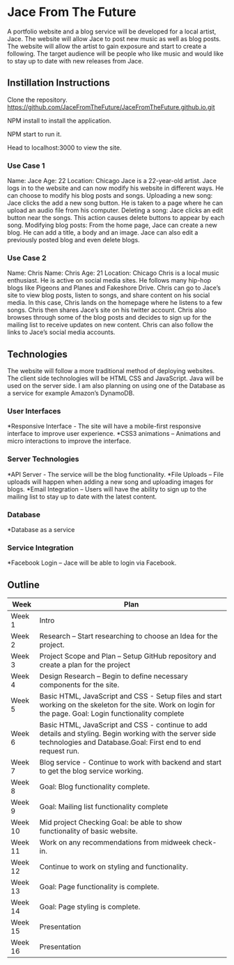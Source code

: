 # Jace From The Future

A portfolio website and a blog service will be developed for a local artist, Jace.
The website will allow Jace to post new music as well as blog posts.
The website will allow the artist to gain exposure and start to create a following.
The target audience will be people who like music and would like to stay up to date with new releases from Jace.

## Instillation Instructions

Clone the repository.
https://github.com/JaceFromTheFuture/JaceFromTheFuture.github.io.git

NPM install to install the application.

NPM start to run it.

Head to localhost:3000 to view the site.

### Use Case 1

Name: Jace
Age: 22
Location: Chicago
Jace is a 22-year-old artist. Jace logs in to the website and can now modify his website in different ways. He can choose to modify his blog posts and songs.
Uploading a new song:
Jace clicks the add a new song button. He is taken to a page where he can upload an audio file from his computer.
Deleting a song:
Jace clicks an edit button near the songs. This action causes delete buttons to appear by each song.
Modifying blog posts:
From the home page, Jace can create a new blog. He can add a title, a body and an image.
Jace can also edit a previously posted blog and even delete blogs.

### Use Case 2

Name: Chris
Name: Chris
Age: 21
Location: Chicago
Chris is a local music enthusiast. He is active on social media sites. He follows many hip-hop blogs like Pigeons and Planes and Fakeshore Drive.
Chris can go to Jace’s site to view blog posts, listen to songs, and share content on his social media. In this case, Chris lands on the homepage where he listens to a few songs.
Chris then shares Jace’s site on his twitter account. Chris also browses through some of the blog posts and decides to sign up for the mailing list to receive updates on new content.
Chris can also follow the links to Jace’s social media accounts.

## Technologies

The website will follow a more traditional method of deploying websites.
The client side technologies will be HTML CSS and JavaScript. Java will be used on the server side.
I am also planning on using one of the Database as a service for example Amazon’s DynamoDB.

### User Interfaces
*Responsive Interface - The site will have a mobile-first responsive interface to improve user experience.
*CSS3 animations – Animations and micro interactions to improve the interface.

### Server Technologies
*API Server - The service will be the blog functionality.
*File Uploads – File uploads will happen when adding a new song and uploading images for blogs.
*Email Integration – Users will have the ability to sign up to the mailing list to stay up to date with the latest content.

### Database
*Database as a service

### Service Integration
*Facebook Login – Jace will be able to login via Facebook.


## Outline

Week | Plan
------------ | -------------
Week 1 | Intro
Week 2 | Research – Start researching to choose an Idea for the project.
Week 3 | Project Scope and Plan – Setup GitHub repository and create a plan for the project
Week 4 | Design Research – Begin to define necessary components for the site.
Week 5 | Basic HTML, JavaScript and CSS - Setup files and start working on the skeleton for the site. Work on login for the page. Goal: Login functionality complete
Week 6 | Basic HTML, JavaScript and CSS - continue to add details and styling. Begin working with the server side technologies and Database.Goal: First end to end request run.
Week 7 | Blog service - Continue to work with backend and start to get the blog service working.
Week 8 | Goal: Blog functionality complete.
Week 9 |  Goal: Mailing list functionality complete
Week 10 | Mid project Checking Goal: be able to show functionality of basic website.
Week 11 | Work on any recommendations from midweek check-in.
Week 12 | Continue to work on styling and functionality.
Week 13 | Goal: Page functionality is complete.
Week 14| Goal: Page styling is complete.
Week 15 | Presentation
Week 16 | Presentation

